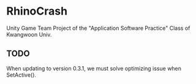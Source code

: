 # RhinoCrash
Unity Game Team Project of the "Application Software Practice" Class of Kwangwoon Univ.

TODO
----
When updating to version 0.3.1, we must solve optimizing issue when SetActive().
